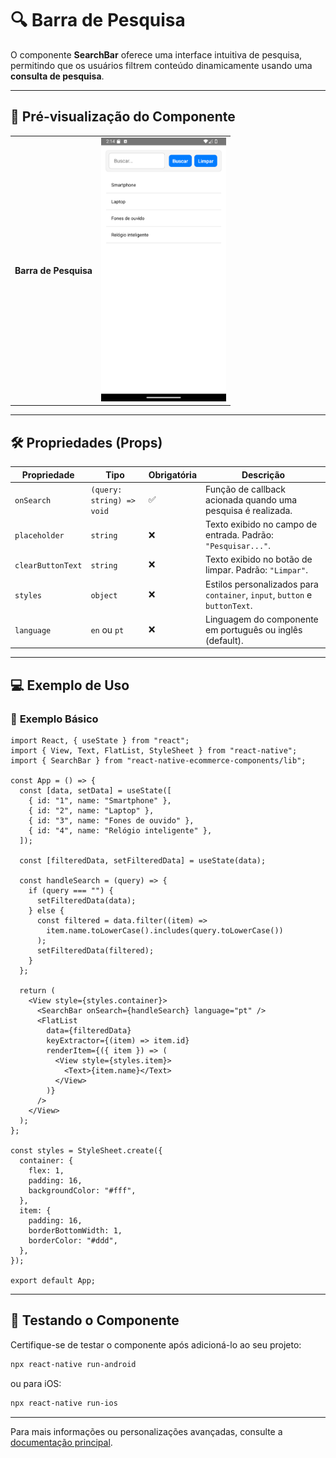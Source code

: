 # 🔍 **Barra de Pesquisa**

O componente **SearchBar** oferece uma interface intuitiva de pesquisa, permitindo que os usuários filtrem conteúdo dinamicamente usando uma **consulta de pesquisa**.

---

## 📸 **Pré-visualização do Componente**

<table>
  <tr>
    <td><strong>Barra de Pesquisa</strong></td>
    <td><img src="../../Images/SearchBarpt.png" alt="SearchBar" width="200"/></td>
  </tr>
</table>

---

## 🛠️ **Propriedades (Props)**

| Propriedade       | Tipo                      | Obrigatória | Descrição                                                                  |
| ----------------- | ------------------------- | ----------- | -------------------------------------------------------------------------- |
| `onSearch`        | `(query: string) => void` | ✅          | Função de callback acionada quando uma pesquisa é realizada.               |
| `placeholder`     | `string`                  | ❌          | Texto exibido no campo de entrada. Padrão: `"Pesquisar..."`.               |
| `clearButtonText` | `string`                  | ❌          | Texto exibido no botão de limpar. Padrão: `"Limpar"`.                      |
| `styles`          | `object`                  | ❌          | Estilos personalizados para `container`, `input`, `button` e `buttonText`. |
| `language`         | `en` ou `pt`                 | ❌          | Linguagem do componente em português ou inglês (default). |
---

## 💻 **Exemplo de Uso**

### 📝 **Exemplo Básico**

```tsx
import React, { useState } from "react";
import { View, Text, FlatList, StyleSheet } from "react-native";
import { SearchBar } from "react-native-ecommerce-components/lib";

const App = () => {
  const [data, setData] = useState([
    { id: "1", name: "Smartphone" },
    { id: "2", name: "Laptop" },
    { id: "3", name: "Fones de ouvido" },
    { id: "4", name: "Relógio inteligente" },
  ]);

  const [filteredData, setFilteredData] = useState(data);

  const handleSearch = (query) => {
    if (query === "") {
      setFilteredData(data);
    } else {
      const filtered = data.filter((item) =>
        item.name.toLowerCase().includes(query.toLowerCase())
      );
      setFilteredData(filtered);
    }
  };

  return (
    <View style={styles.container}>
      <SearchBar onSearch={handleSearch} language="pt" />
      <FlatList
        data={filteredData}
        keyExtractor={(item) => item.id}
        renderItem={({ item }) => (
          <View style={styles.item}>
            <Text>{item.name}</Text>
          </View>
        )}
      />
    </View>
  );
};

const styles = StyleSheet.create({
  container: {
    flex: 1,
    padding: 16,
    backgroundColor: "#fff",
  },
  item: {
    padding: 16,
    borderBottomWidth: 1,
    borderColor: "#ddd",
  },
});

export default App;
```

---

## 🧪 **Testando o Componente**

Certifique-se de testar o componente após adicioná-lo ao seu projeto:

```sh
npx react-native run-android
```

ou para iOS:

```sh
npx react-native run-ios
```

---

Para mais informações ou personalizações avançadas, consulte a [documentação principal](../../README.md).
